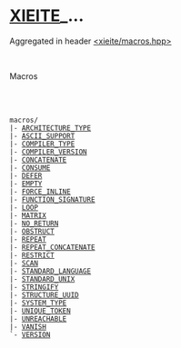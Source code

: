 # [XIEITE](./xieite.md)_...
Aggregated in header [<xieite/macros.hpp>](../include/xieite/macros.hpp)

<br/>

Macros

<br/><br/>

<pre><code>macros/
|- <a href="./macros/ARCHITECTURE_TYPE.md">ARCHITECTURE_TYPE</a>
|- <a href="./macros/ASCII_SUPPORT.md">ASCII_SUPPORT</a>
|- <a href="./macros/COMPILER_TYPE.md">COMPILER_TYPE</a>
|- <a href="./macros/COMPILER_VERSION.md">COMPILER_VERSION</a>
|- <a href="./macros/CONCATENATE.md">CONCATENATE</a>
|- <a href="./macros/CONSUME.md">CONSUME</a>
|- <a href="./macros/DEFER.md">DEFER</a>
|- <a href="./macros/EMPTY.md">EMPTY</a>
|- <a href="./macros/FORCE_INLINE.md">FORCE_INLINE</a>
|- <a href="./macros/FUNCTION_SIGNATURE.md">FUNCTION_SIGNATURE</a>
|- <a href="./macros/LOOP.md">LOOP</a>
|- <a href="./macros/MATRIX.md">MATRIX</a>
|- <a href="./macros/NO_RETURN.md">NO_RETURN</a>
|- <a href="./macros/OBSTRUCT.md">OBSTRUCT</a>
|- <a href="./macros/REPEAT.md">REPEAT</a>
|- <a href="./macros/REPEAT_CONCATENATE.md">REPEAT_CONCATENATE</a>
|- <a href="./macros/RESTRICT.md">RESTRICT</a>
|- <a href="./macros/SCAN.md">SCAN</a>
|- <a href="./macros/STANDARD_LANGUAGE.md">STANDARD_LANGUAGE</a>
|- <a href="./macros/STANDARD_UNIX.md">STANDARD_UNIX</a>
|- <a href="./macros/STRINGIFY.md">STRINGIFY</a>
|- <a href="./macros/STRUCTURE_UUID.md">STRUCTURE_UUID</a>
|- <a href="./macros/SYSTEM_TYPE.md">SYSTEM_TYPE</a>
|- <a href="./macros/UNIQUE_TOKEN.md">UNIQUE_TOKEN</a>
|- <a href="./macros/UNREACHABLE.md">UNREACHABLE</a>
|- <a href="./macros/VANISH.md">VANISH</a>
`- <a href="./macros/VERSION.md">VERSION</a>
</code></pre>
